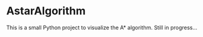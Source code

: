 # AstarAlgorithm

This is a small Python project to visualize the A\* algorithm. Still in progress...
